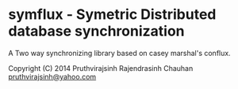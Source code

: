 
symflux - Symetric Distributed database synchronization
==============================================

A Two way synchronizing library based on casey marshal's conflux.

Copyright (C) 2014  Pruthvirajsinh Rajendrasinh Chauhan <pruthvirajsinh@yahoo.com>
